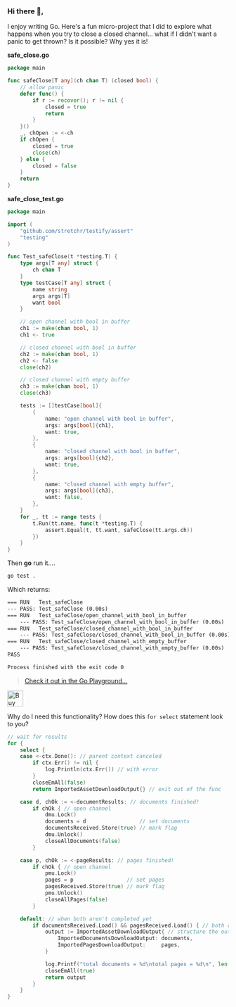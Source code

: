 ### Hi there 👋, 

I enjoy writing Go. Here's a fun micro-project that I did to explore what happens when you try to close a closed channel... what if I didn't want a panic to get thrown? Is it possible? Why yes it is!

**safe_close.go**
```go
package main

func safeClose[T any](ch chan T) (closed bool) {
	// allow panic
	defer func() {
		if r := recover(); r != nil {
			closed = true
			return
		}
	}()
	_, chOpen := <-ch
	if chOpen {
		closed = true
		close(ch)
	} else {
		closed = false
	}
	return
}
````

**safe_close_test.go**
```go
package main

import (
	"github.com/stretchr/testify/assert"
	"testing"
)

func Test_safeClose(t *testing.T) {
	type args[T any] struct {
		ch chan T
	}
	type testCase[T any] struct {
		name string
		args args[T]
		want bool
	}

	// open channel with bool in buffer
	ch1 := make(chan bool, 1)
	ch1 <- true

	// closed channel with bool in buffer
	ch2 := make(chan bool, 1)
	ch2 <- false
	close(ch2)

	// closed channel with empty buffer
	ch3 := make(chan bool, 1)
	close(ch3)

	tests := []testCase[bool]{
		{
			name: "open channel with bool in buffer",
			args: args[bool]{ch1},
			want: true,
		},
		{
			name: "closed channel with bool in buffer",
			args: args[bool]{ch2},
			want: true,
		},
		{
			name: "closed channel with empty buffer",
			args: args[bool]{ch3},
			want: false,
		},
	}
	for _, tt := range tests {
		t.Run(tt.name, func(t *testing.T) {
			assert.Equal(t, tt.want, safeClose(tt.args.ch))
		})
	}
}

```

Then **go** run it....


```sh
go test .
```

Which returns:

```txt
=== RUN   Test_safeClose
--- PASS: Test_safeClose (0.00s)
=== RUN   Test_safeClose/open_channel_with_bool_in_buffer
    --- PASS: Test_safeClose/open_channel_with_bool_in_buffer (0.00s)
=== RUN   Test_safeClose/closed_channel_with_bool_in_buffer
    --- PASS: Test_safeClose/closed_channel_with_bool_in_buffer (0.00s)
=== RUN   Test_safeClose/closed_channel_with_empty_buffer
    --- PASS: Test_safeClose/closed_channel_with_empty_buffer (0.00s)
PASS

Process finished with the exit code 0
```

> [Check it out in the Go Playground...](https://go.dev/play/p/Z3HoVxJysLv)

<a href='https://ko-fi.com/P5P36GT3H' target='_blank'><img height='36' style='border:0px;height:36px;' src='https://storage.ko-fi.com/cdn/kofi2.png?v=3' border='0' alt='Buy Me a Coffee at ko-fi.com' /></a>

Why do I need this functionality? How does this `for select` statement look to you?

```go
// wait for results
for {
	select {
	case <-ctx.Done(): // parent context canceled
		if ctx.Err() != nil {
			log.Println(ctx.Err()) // with error
		}
		closeEmAll(false)
		return ImportedAssetDownloadOutput{} // exit out of the func

	case d, chOk := <-documentResults: // documents finished!
		if chOk { // open channel
			dmu.Lock()
			documents = d                 // set documents
			documentsReceived.Store(true) // mark flag
			dmu.Unlock()
			closeAllDocuments(false)
		}

	case p, chOk := <-pageResults: // pages finished!
		if chOk { // open channel
			pmu.Lock()
			pages = p                 // set pages
			pagesReceived.Store(true) // mark flag
			pmu.Unlock()
			closeAllPages(false)
		}

	default: // when both aren't completed yet
		if documentsReceived.Load() && pagesReceived.Load() { // both received
			output := ImportedAssetDownloadOutput{ // structure the output
				ImportedDocumentsDownloadOutput: documents,
				ImportedPagesDownloadOutput:     pages,
			}

			log.Printf("total documents = %d\ntotal pages = %d\n", len(output.Documents), len(output.Pages))
			closeEmAll(true)
			return output
		}
	}
}
```



<!--
**andreimerlescu/andreimerlescu** is a ✨ _special_ ✨ repository because its `README.md` (this file) appears on your GitHub profile.

Here are some ideas to get you started:

- 🔭 I’m currently working on ...
- 🌱 I’m currently learning ...
- 👯 I’m looking to collaborate on ...
- 🤔 I’m looking for help with ...
- 💬 Ask me about ...
- 📫 How to reach me: ...
- 😄 Pronouns: ...
- ⚡ Fun fact: ...
-->
